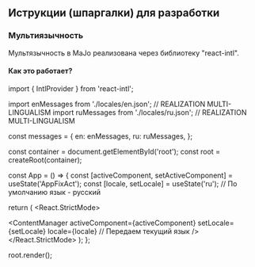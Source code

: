 ## Иструкции (шпаргалки) для разработки

### Мультиязычность

Мультязычность в MaJo реализована через библиотеку "react-intl".

#### Как это работает?


import { IntlProvider } from 'react-intl';

import enMessages from './locales/en.json'; // REALIZATION MULTI-LINGUALISM
import ruMessages from './locales/ru.json'; // REALIZATION MULTI-LINGUALISM

const messages = {
  en: enMessages,
  ru: ruMessages,
};

const container = document.getElementById('root');
const root = createRoot(container);

const App = () => {
  const [activeComponent, setActiveComponent] = useState('AppFixAct');
  const [locale, setLocale] = useState('ru'); // По умолчанию язык - русский

  return (
    <React.StrictMode>
      <IntlProvider locale={locale} messages={messages[locale]}>
        <div id="globalApp">
          <Sidebar onButtonClick={setActiveComponent} />
          <div id="App">
            <ContentManager
              activeComponent={activeComponent}
              setLocale={setLocale}
              locale={locale} // Передаем текущий язык
            />
          </div>
        </div>
      </IntlProvider>
    </React.StrictMode>
  );
};

root.render(<App />);